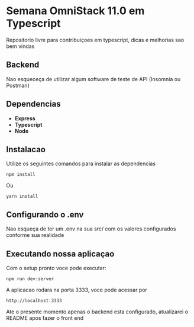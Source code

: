 # Semana OmniStack 11.0 em Typescript

Repositorio livre para contribuiçoes em typescript, dicas e melhorias sao bem vindas 

## Backend
Nao esqueceça de utilizar algum software de teste de API (Insomnia ou Postman) 

## Dependencias 
* **Express**
* **Typescript**
* **Node**

## Instalacao 
Utilize os seguintes comandos para instalar as dependencias

    npm install
Ou

    yarn install

## Configurando o .env 
Nao esqueça de ter um .env na sua src/ com os valores configurados conforme sua realidade 

## Executando nossa aplicaçao 
Com o setup pronto voce pode executar: 

    npm run dev:server 

A aplicacao rodara na porta 3333, voce pode acessar por 

    http://localhost:3333

Ate o presente momento apenas o backend esta configurado, atualizarei o README apos fazer o front end 